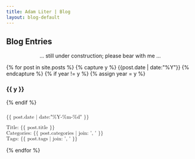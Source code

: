 ```yaml
---
title: Adam Liter | Blog
layout: blog-default
---
```

## Blog Entries

<p style="text-align:center;">... still under construction; please bear with me ...</p>

{% for post in site.posts %} {% capture y %} {{post.date | date:"%Y"}} {% endcapture %} {% if year != y %} {% assign year = y %}
### {{ y }}
{% endif %}

<!--
<div id="blog-post-date">
<span style="font-weight:900"> {{ post.date | date:"%Y-%m-%d" }} </span>
</div>
<div id="blog-post-brace">
<span style="font-size:700%">{</span>
</div>
<div id="blog-post-content">
<div id="blog-floater"></div>
<div id="blog-post-content-child">
<p><span style="font-size:small">Title: <a href="{{ post.url }}"> {{ post.title }} </a></span></p>
<p><span style="font-size:small">Categories: {{ post.categories | join: ', ' }} </span></p>
<p><span style="font-size:small">Tags: {{ post.tags | join: ', ' }} </span></p>
</div>
</div>
-->

<div class="blog-post-wrapper">
	<div class="blog-post-date">
		<math>
			<mtable columnalign="left">
				<mrow><mphantom><mtext>Title:</mtext></mphantom></mrow>
				<mrow><mtext> {{ post.date | date:"%Y-%m-%d" }} </mtext><mspace width="0.5em"></mspace></mrow>
				<mrow><mphantom><mtext>Tags:</mtext></mphantom></mrow>
			</mtable>
		</math>
	</div>
	<div class="blog-post-meta">
		<math overflow="linebreak">
			<mfenced open="{" close="">
			<mtable columnalign="left">
				<mrow><mtext>Title:&nbsp;</mtext><mtext href="{{ post.url }}">{{ post.title }}</mtext></mrow>
				<mrow><mtext>Categories: {{ post.categories | join: ', ' }} </mtext></mrow>
				<mrow><mtext>Tags: {{ post.tags | join: ', ' }} </mtext></mrow>
			</mtable>
			</mfenced>
		</math>
	</div>
</div>

<!--
<div id="blog-post-content">
\(
\text{ {{ post.date | date:"%Y-%m-%d" }} }
\quad
\begin{cases}
\text{Title: \href{ {{ post.url }} }{ {{ post.title }} } } \\
\text{Categories: {{ post.categories | join: ', ' }}} \\
\text{Tags: {{ post.tags | join: ', ' }}} \\
\end{cases}
\)
</div>
-->
{% endfor %}